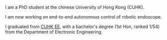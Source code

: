 I am a PhD student at the chinese University of Hong Kong (CUHK). 

I am now working on end-to-end autonomous control of robotic endoscope. 

I graduated from [CUHK EE](https://www.ee.cuhk.edu.hk/en-gb/), with a bachelor's degree (1st Hon, ranked 1/54) from the Department of Electronic Engineering.